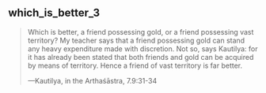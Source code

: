 ## which_is_better_3
> Which is better, a friend possessing gold, or a friend possessing vast territory? My teacher says that a friend possessing gold can stand any heavy expenditure made with discretion. Not so, says Kautilya: for it has already been stated that both friends and gold can be acquired by means of territory. Hence a friend of vast territory is far better.
> 
> —Kautilya, in the Arthaśāstra, 7.9:31-34